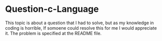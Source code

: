 # Question-c-Language
This topic is about a question that I had to solve, but as my knowledge in coding is horrible, If somoene could resolve this for me I would appreciate it. The problem is specified at the README file.
